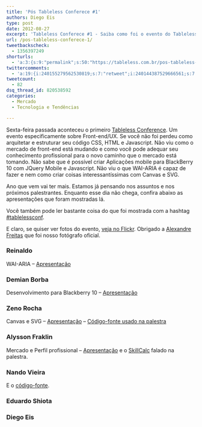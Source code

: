 ```yaml
---
title: 'Pós Tableless Conferece #1'
authors: Diego Eis
type: post
date: 2012-08-27
excerpt: 'Tableless Conferece #1 - Saiba como foi o evento do Tableless e o que rolou sobre front-end, UX e afins.'
url: /pos-tableless-conferece-1/
tweetbackscheck:
  - 1356397249
shorturls:
  - 'a:3:{s:9:"permalink";s:50:"https://tableless.com.br/pos-tableless-conferece-1/";s:7:"tinyurl";s:26:"https://tinyurl.com/8etuzrb";s:4:"isgd";s:19:"https://is.gd/9qKGDx";}'
twittercomments:
  - 'a:19:{i:240155279562530819;s:7:"retweet";i:240144387529666561;s:7:"retweet";i:240141022489882624;s:7:"retweet";i:240140062258524161;s:7:"retweet";i:240139399864655872;s:7:"retweet";i:240133345885958144;s:7:"retweet";i:240131463037739009;s:7:"retweet";i:240129898566516736;s:7:"retweet";i:240129334990483457;s:7:"retweet";i:240126232577064961;s:7:"retweet";i:243031216914309120;s:7:"retweet";i:243029118818607104;s:7:"retweet";i:240800738077466624;s:7:"retweet";i:240463463879680000;s:7:"retweet";i:240461052809183232;s:7:"retweet";i:240460709882908674;s:7:"retweet";i:240430510638252033;s:7:"retweet";i:240275259767525376;s:7:"retweet";i:251010040096497664;s:7:"retweet";}'
tweetcount:
  - 82
dsq_thread_id: 820538592
categories:
  - Mercado
  - Tecnologia e Tendências

---
```

Sexta-feira passada aconteceu o primeiro [Tableless Conference][1]. Um evento especificamente sobre Front-end/UX. Se você não foi perdeu como arquitetar e estruturar seu código CSS, HTML e Javascript. Não viu como o mercado de front-end está mudando e como você pode adequar seu conhecimento profissional para o novo caminho que o mercado está tomando. Não sabe que é possível criar Aplicações mobile para BlackBerry 10 com JQuery Mobile e Javascript. Não viu o que WAI-ARIA é capaz de fazer e nem como criar coisas interessantíssimas com Canvas e SVG.

Ano que vem vai ter mais. Estamos já pensando nos assuntos e nos próximos palestrantes. Enquanto esse dia não chega, confira abaixo as apresentações que foram mostradas lá.

Você também pode ler bastante coisa do que foi mostrada com a hashtag [#tablelessconf][2].

E claro, se quiser ver fotos do evento, [veja no Flickr][3]. Obrigado a [Alexandre Freitas][4] que foi nosso fotógrafo oficial.

### Reinaldo

WAI-ARIA &#8211; [Apresentação][5]

### Demian Borba

Desenvolvimento para Blackberry 10 &#8211; [Apresentação][6]

### Zeno Rocha

Canvas e SVG &#8211; [Apresentação][7] &#8211; [Código-fonte usado na palestra][8]

### Alysson Fraklin

Mercado e Perfil profissional &#8211; [Apresentação][9] e o [SkillCalc][10] falado na palestra.

### Nando Vieira


  
E o [código-fonte][11].

### Eduardo Shiota



### Diego Eis

 [1]: https://tableless.com.br/tablelessconf
 [2]: https://twitter.com/#!/search/%23tablelessconf%20OR%20tablelessconf%20OR%20tableless%20conference
 [3]: https://www.flickr.com/photos/diegoeis/sets/72157631273481758/
 [4]: https://www.alexandref.com/blog/
 [5]: https://www.w3c.br/Agenda/PalestraTablelessConference2012AcessibilidadeHtml5Waiaria
 [6]: https://www.dborba.com/download/PresoTableless2012.pdf
 [7]: https://talks.zenorocha.com/2012/tablelessconf/#1
 [8]: https://github.com/zenorocha/talks
 [9]: https://metawebdesign.org/tablelessConf/
 [10]: https://bit.ly/skillcalc
 [11]: https://github.com/fnando/node-chat/